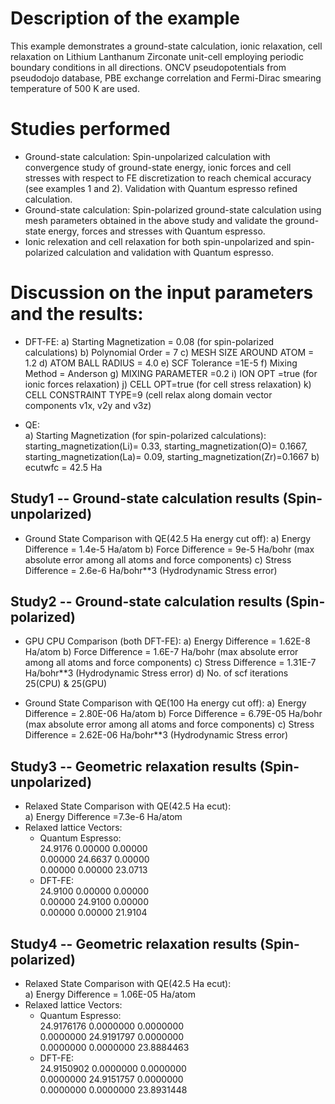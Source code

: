 Description of the example
==========================
This example demonstrates a ground-state calculation, ionic relaxation, cell relaxation on Lithium Lanthanum Zirconate unit-cell employing periodic boundary conditions in all directions. ONCV pseudopotentials from pseudodojo database, PBE exchange correlation and Fermi-Dirac smearing temperature of 500 K are used. 

Studies performed
=======================
* Ground-state calculation: Spin-unpolarized calculation with convergence study of ground-state energy, ionic forces and cell stresses with respect to FE discretization to reach chemical accuracy (see examples 1 and 2). Validation with Quantum espresso refined calculation.
* Ground-state calculation: Spin-polarized ground-state calculation using mesh parameters obtained in the above study and validate the ground-state energy, forces and stresses with Quantum espresso.
* Ionic relexation and cell relaxation for both spin-unpolarized and spin-polarized calculation and validation with Quantum espresso.


Discussion on the input parameters and the results:
==================================================
* DFT-FE:
        a) Starting Magnetization = 0.08 (for spin-polarized calculations)
        b) Polynomial Order      = 7
        c) MESH SIZE AROUND ATOM  = 1.2
        d) ATOM BALL RADIUS         = 4.0
        e) SCF Tolerance            =1E-5
        f) Mixing Method            = Anderson
        g) MIXING PARAMETER          =0.2
        i) ION OPT =true (for ionic forces relaxation)
        j) CELL OPT=true (for cell stress relaxation)
        k) CELL CONSTRAINT TYPE=9 (cell relax along domain vector components v1x, v2y and v3z)
        
* QE:  
        a) Starting Magnetization (for spin-polarized calculations):
                                        starting_magnetization(Li)= 0.33,
                                        starting_magnetization(O)= 0.1667,
                                        starting_magnetization(La)= 0.09,
                                        starting_magnetization(Zr)=0.1667 
        b) ecutwfc                  = 42.5 Ha                                    
        


Study1 -- Ground-state calculation results (Spin-unpolarized)
------------------------------------------------------------
* Ground State Comparison with QE(42.5 Ha energy cut off):
    a) Energy Difference = 1.4e-5  Ha/atom
    b) Force Difference =  9e-5 Ha/bohr (max absolute error among all atoms and force components)
    c) Stress Difference = 2.6e-6 Ha/bohr**3 (Hydrodynamic Stress error)


Study2 -- Ground-state calculation results (Spin-polarized)
------------------------------------------------------------
* GPU CPU Comparison (both DFT-FE):
    a) Energy Difference = 1.62E-8 Ha/atom
    b) Force Difference = 1.6E-7 Ha/bohr (max absolute error among all atoms and force components)
    c) Stress Difference = 1.31E-7 Ha/bohr**3 (Hydrodynamic Stress error)
    d) No. of scf iterations 25(CPU) & 25(GPU)

* Ground State Comparison with QE(100 Ha energy cut off):
    a) Energy Difference = 2.80E-06 Ha/atom
    b) Force Difference = 6.79E-05 Ha/bohr (max absolute error among all atoms and force components)
    c) Stress Difference = 2.62E-06 Ha/bohr**3 (Hydrodynamic Stress error)

Study3 -- Geometric relaxation results (Spin-unpolarized)
------------------------------------------------------------
* Relaxed State Comparison with QE(42.5 Ha ecut):  
    a) Energy Difference =7.3e-6  Ha/atom  
* Relaxed lattice Vectors:
    *  Quantum Espresso:  
                         24.9176 0.00000 0.00000   
                         0.00000 24.6637 0.00000   
                         0.00000 0.00000 23.0713  
    *  DFT-FE:  
                        24.9100	0.00000	0.00000     
                        0.00000 24.9100 0.00000     
                        0.00000	0.00000	21.9104    

Study4 -- Geometric relaxation results (Spin-polarized)
------------------------------------------------------------
* Relaxed State Comparison with QE(42.5 Ha ecut):  
    a) Energy Difference = 1.06E-05 Ha/atom  
* Relaxed lattice Vectors:
    *  Quantum Espresso:  
                         24.9176176	0.0000000	0.0000000   
                         0.0000000	24.9191797	0.0000000   
                         0.0000000	0.0000000	23.8884463   
    *  DFT-FE:  
                        24.9150902	0.0000000	0.0000000     
                        0.0000000	24.9151757	0.0000000     
                        0.0000000	0.0000000	23.8931448     
